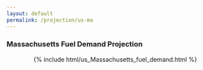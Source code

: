 ```yaml
---
layout: default
permalink: /projection/us-ma
---
```


### Massachusetts Fuel Demand Projection

<p align="center">
    {% include html/us_Massachusetts_fuel_demand.html %}
</p>
